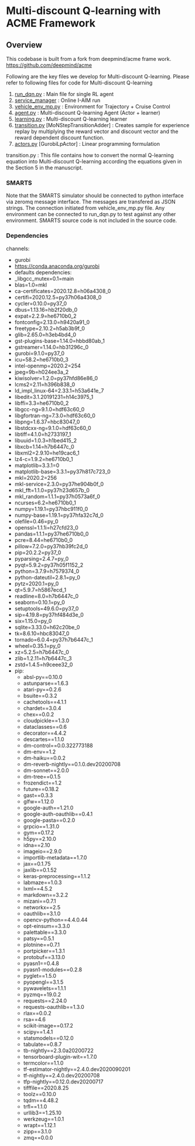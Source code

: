 # Multi-discount Q-learning with ACME Framework

## Overview

This codebase is built from a fork from deepmind/acme frame work. https://github.com/deepmind/acme

Following are the key files we develop for Multi-discount Q-learning. Please refer to following files for code for Multi-discount Q-learning

1. [run_dqn.py](examples/gym/run_dqn.py]) : Main file for single RL agent
2. [service_manager](external_interface/service_manager) : Online I-AIM run
3. [vehicle_env_mp.py](external_env/vehicle_controller/vehicle_env_mp.py) : Environment for Trajectory + Cruise Control
4. [agent.py](acme/agents/tf/MOdqn/agent.py) : Multi-discount Q-learning Agent (Actor + learner)
5. [learning.py](acme/agents/tf/MOdqn/learning.py) : Multi-discount Q-learning learner
6. [transition.py](acme/adders/reverb/transition.py) [MoNStepTransitionAdder] : Creates sample for experience replay by multiplying the reward vector and discount vector and the reward dependent discount function. 
7. [actors.py](acme/agents/tf/actors.py) [GurobiLpActor] : Linear programming formulation

transition.py : This file contains how to convert the normal Q-learning equation into Multi-discount Q-learning according the equations given in the Section 5 in the manuscript.

### SMARTS

Note that the SMARTS simulator should be connected to python interface via zeromq message interface. The messages are transfered as JSON strings. The connection initiated from vehicle_env_mp.py file. 
Any environment can be connected to run_dqn.py to test against any other environment. 
SMARTS source code is not included in the source code.

### Dependencies

channels:
  - gurobi
  - https://conda.anaconda.org/gurobi
  - defaults
dependencies:
  - _libgcc_mutex=0.1=main
  - blas=1.0=mkl
  - ca-certificates=2020.12.8=h06a4308_0
  - certifi=2020.12.5=py37h06a4308_0
  - cycler=0.10.0=py37_0
  - dbus=1.13.16=hb2f20db_0
  - expat=2.2.9=he6710b0_2
  - fontconfig=2.13.0=h9420a91_0
  - freetype=2.10.2=h5ab3b9f_0
  - glib=2.65.0=h3eb4bd4_0
  - gst-plugins-base=1.14.0=hbbd80ab_1
  - gstreamer=1.14.0=hb31296c_0
  - gurobi=9.1.0=py37_0
  - icu=58.2=he6710b0_3
  - intel-openmp=2020.2=254
  - jpeg=9b=h024ee3a_2
  - kiwisolver=1.2.0=py37hfd86e86_0
  - lcms2=2.11=h396b838_0
  - ld_impl_linux-64=2.33.1=h53a641e_7
  - libedit=3.1.20191231=h14c3975_1
  - libffi=3.3=he6710b0_2
  - libgcc-ng=9.1.0=hdf63c60_0
  - libgfortran-ng=7.3.0=hdf63c60_0
  - libpng=1.6.37=hbc83047_0
  - libstdcxx-ng=9.1.0=hdf63c60_0
  - libtiff=4.1.0=h2733197_1
  - libuuid=1.0.3=h1bed415_2
  - libxcb=1.14=h7b6447c_0
  - libxml2=2.9.10=he19cac6_1
  - lz4-c=1.9.2=he6710b0_1
  - matplotlib=3.3.1=0
  - matplotlib-base=3.3.1=py37h817c723_0
  - mkl=2020.2=256
  - mkl-service=2.3.0=py37he904b0f_0
  - mkl_fft=1.1.0=py37h23d657b_0
  - mkl_random=1.1.1=py37h0573a6f_0
  - ncurses=6.2=he6710b0_1
  - numpy=1.19.1=py37hbc911f0_0
  - numpy-base=1.19.1=py37hfa32c7d_0
  - olefile=0.46=py_0
  - openssl=1.1.1i=h27cfd23_0
  - pandas=1.1.1=py37he6710b0_0
  - pcre=8.44=he6710b0_0
  - pillow=7.2.0=py37hb39fc2d_0
  - pip=20.2.2=py37_0
  - pyparsing=2.4.7=py_0
  - pyqt=5.9.2=py37h05f1152_2
  - python=3.7.9=h7579374_0
  - python-dateutil=2.8.1=py_0
  - pytz=2020.1=py_0
  - qt=5.9.7=h5867ecd_1
  - readline=8.0=h7b6447c_0
  - seaborn=0.10.1=py_0
  - setuptools=49.6.0=py37_0
  - sip=4.19.8=py37hf484d3e_0
  - six=1.15.0=py_0
  - sqlite=3.33.0=h62c20be_0
  - tk=8.6.10=hbc83047_0
  - tornado=6.0.4=py37h7b6447c_1
  - wheel=0.35.1=py_0
  - xz=5.2.5=h7b6447c_0
  - zlib=1.2.11=h7b6447c_3
  - zstd=1.4.5=h9ceee32_0
  - pip:
    - absl-py==0.10.0
    - astunparse==1.6.3
    - atari-py==0.2.6
    - bsuite==0.3.2
    - cachetools==4.1.1
    - chardet==3.0.4
    - chex==0.0.2
    - cloudpickle==1.3.0
    - dataclasses==0.6
    - decorator==4.4.2
    - descartes==1.1.0
    - dm-control==0.0.322773188
    - dm-env==1.2
    - dm-haiku==0.0.2
    - dm-reverb-nightly==0.1.0.dev20200708
    - dm-sonnet==2.0.0
    - dm-tree==0.1.5
    - frozendict==1.2
    - future==0.18.2
    - gast==0.3.3
    - glfw==1.12.0
    - google-auth==1.21.0
    - google-auth-oauthlib==0.4.1
    - google-pasta==0.2.0
    - grpcio==1.31.0
    - gym==0.17.2
    - h5py==2.10.0
    - idna==2.10
    - imageio==2.9.0
    - importlib-metadata==1.7.0
    - jax==0.1.75
    - jaxlib==0.1.52
    - keras-preprocessing==1.1.2
    - labmaze==1.0.3
    - lxml==4.5.2
    - markdown==3.2.2
    - mizani==0.7.1
    - networkx==2.5
    - oauthlib==3.1.0
    - opencv-python==4.4.0.44
    - opt-einsum==3.3.0
    - palettable==3.3.0
    - patsy==0.5.1
    - plotnine==0.7.1
    - portpicker==1.3.1
    - protobuf==3.13.0
    - pyasn1==0.4.8
    - pyasn1-modules==0.2.8
    - pyglet==1.5.0
    - pyopengl==3.1.5
    - pywavelets==1.1.1
    - pyzmq==19.0.2
    - requests==2.24.0
    - requests-oauthlib==1.3.0
    - rlax==0.0.2
    - rsa==4.6
    - scikit-image==0.17.2
    - scipy==1.4.1
    - statsmodels==0.12.0
    - tabulate==0.8.7
    - tb-nightly==2.3.0a20200722
    - tensorboard-plugin-wit==1.7.0
    - termcolor==1.1.0
    - tf-estimator-nightly==2.4.0.dev2020090201
    - tf-nightly==2.4.0.dev20200708
    - tfp-nightly==0.12.0.dev20200717
    - tifffile==2020.8.25
    - toolz==0.10.0
    - tqdm==4.48.2
    - trfl==1.1.0
    - urllib3==1.25.10
    - werkzeug==1.0.1
    - wrapt==1.12.1
    - zipp==3.1.0
    - zmq==0.0.0

